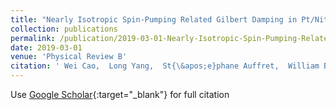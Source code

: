 ```yaml
---
title: "Nearly Isotropic Spin-Pumping Related Gilbert Damping in Pt/Nitextsubscript81Fetextsubscript19/Pt"
collection: publications
permalink: /publication/2019-03-01-Nearly-Isotropic-Spin-Pumping-Related-Gilbert-Damping-in-PtNitextsubscript81Fetextsubscript19Pt
date: 2019-03-01
venue: 'Physical Review B'
citation: ' Wei Cao,  Long Yang,  St{\&apos;e}phane Auffret,  William Bailey, &quot;Nearly Isotropic Spin-Pumping Related Gilbert Damping in Pt/Nitextsubscript81Fetextsubscript19/Pt.&quot; Physical Review B, 2019.'
---
```

Use [Google Scholar](https://scholar.google.com/scholar?q=Nearly+Isotropic+Spin+Pumping+Related+Gilbert+Damping+in+Pt/Nitextsubscript81Fetextsubscript19/Pt){:target="_blank"} for full citation